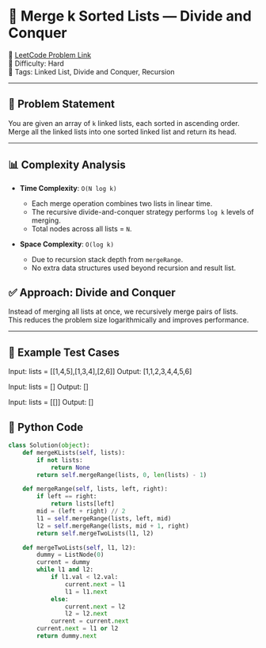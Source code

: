 # 🧩 Merge k Sorted Lists — Divide and Conquer

🔗 [LeetCode Problem Link](https://leetcode.com/problems/merge-k-sorted-lists/submissions/1741524263/)  
📁 Difficulty: Hard  
🧠 Tags: Linked List, Divide and Conquer, Recursion

---

## 🚀 Problem Statement

You are given an array of `k` linked lists, each sorted in ascending order.  
Merge all the linked lists into one sorted linked list and return its head.

---

## 📊 Complexity Analysis

- **Time Complexity**: `O(N log k)`  
  - Each merge operation combines two lists in linear time.
  - The recursive divide-and-conquer strategy performs `log k` levels of merging.
  - Total nodes across all lists = `N`.

- **Space Complexity**: `O(log k)`  
  - Due to recursion stack depth from `mergeRange`.
  - No extra data structures used beyond recursion and result list.


## ✅ Approach: Divide and Conquer

Instead of merging all lists at once, we recursively merge pairs of lists.  
This reduces the problem size logarithmically and improves performance.

---

## 🧪 Example Test Cases
Input: lists = [[1,4,5],[1,3,4],[2,6]]
Output: [1,1,2,3,4,4,5,6]

Input: lists = []
Output: []

Input: lists = [[]]
Output: []

## 🔧 Python Code

```python
class Solution(object):
    def mergeKLists(self, lists):
        if not lists:
            return None
        return self.mergeRange(lists, 0, len(lists) - 1)

    def mergeRange(self, lists, left, right):
        if left == right:
            return lists[left]
        mid = (left + right) // 2
        l1 = self.mergeRange(lists, left, mid)
        l2 = self.mergeRange(lists, mid + 1, right)
        return self.mergeTwoLists(l1, l2)

    def mergeTwoLists(self, l1, l2):
        dummy = ListNode(0)
        current = dummy
        while l1 and l2:
            if l1.val < l2.val:
                current.next = l1
                l1 = l1.next
            else:
                current.next = l2
                l2 = l2.next
            current = current.next
        current.next = l1 or l2
        return dummy.next
